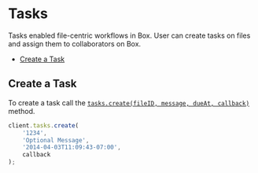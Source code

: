Tasks
=====

Tasks enabled file-centric workflows in Box. User can create tasks on files and assign them to collaborators on Box.

* [Create a Task](#create-a-task)

Create a Task
-------------

To create a task call the [`tasks.create(fileID, message, dueAt, callback)`](http://opensource.box.com/box-node-sdk/Tasks.html#create) method.

```js
client.tasks.create(
	'1234',
	'Optional Message',
	'2014-04-03T11:09:43-07:00',
	callback
);
```
